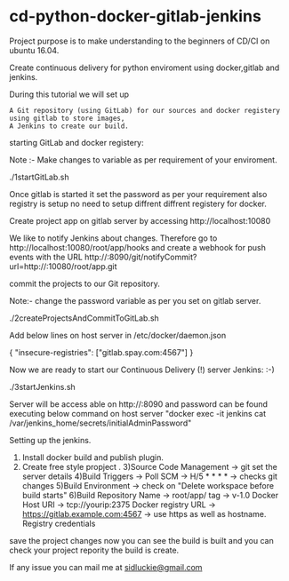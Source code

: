 # cd-python-docker-gitlab-jenkins

Project purpose is to make understanding to the beginners of CD/CI on ubuntu 16.04.

Create continuous delivery for python enviroment using docker,gitlab and jenkins.

During this tutorial we will set up

    A Git repository (using GitLab) for our sources and docker registery using gitlab to store images,
    A Jenkins to create our build.
    
starting GitLab and docker registery:
 
 Note :- Make changes to variable as per requirement of your enviroment.
 
 ./1startGitLab.sh

Once gitlab is started it set the password as per your requirement also registry is setup no need to setup diffrent diffrent registery for docker.

Create project app on gitlab server by accessing http://localhost:10080

We like to notify Jenkins about changes. Therefore go to http://localhost:10080/root/app/hooks  and create a webhook for push events with the URL http://<IpOfHostMachine>:8090/git/notifyCommit?url=http://<IpOfHostMachine>:10080/root/app.git

commit the projects to our Git repository.

Note:- change the password variable as per you set on gitlab server.

./2createProjectsAndCommitToGitLab.sh

Add below lines on host server in /etc/docker/daemon.json

{
    "insecure-registries": ["gitlab.spay.com:4567"]
}



Now we are ready to start our Continuous Delivery (!) server Jenkins: :-)

./3startJenkins.sh

Server will be access able on http://<IpOfHostMachine>:8090 and password can be found executing below command on host server "docker exec -it jenkins cat /var/jenkins_home/secrets/initialAdminPassword"

Setting up the jenkins.

1) Install docker build and publish plugin.
2) Create free style propject .
3)Source Code Management -> git set the server details
4)Build Triggers -> Poll SCM -> H/5 * * * * -> checks git changes
5)Build Environment -> check on "Delete workspace before build starts"
6)Build 
Repository Name -> root/app/
tag -> v-1.0
Docker Host URI ->  tcp://yourip:2375
Docker registry URL -> https://gitlab.example.com:4567 -> use https as well as hostname.
Registry credentials

save the project changes now you can see the build is built and you can check your project repority the build is create.

If any issue you can mail me at sidluckie@gmail.com
